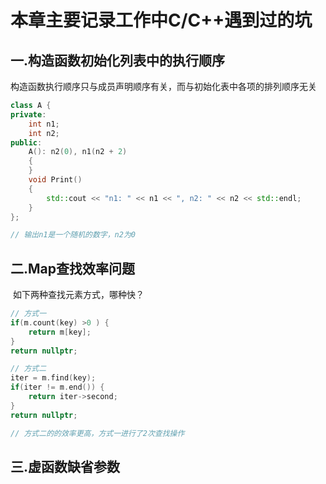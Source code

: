 # 本章主要记录工作中C/C++遇到过的坑

## 一.构造函数初始化列表中的执行顺序

​    构造函数执行顺序只与成员声明顺序有关，而与初始化表中各项的排列顺序无关

```c++
class A {
private:
	int n1;
	int n2;
public:
	A(): n2(0), n1(n2 + 2)
	{
	}
	void Print()
	{
		std::cout << "n1: " << n1 << ", n2: " << n2 << std::endl;
	}
};

// 输出n1是一个随机的数字，n2为0
```

## 二.Map查找效率问题

​	如下两种查找元素方式，哪种快？

```c++
// 方式一
if(m.count(key) >0 ) {
    return m[key];
}
return nullptr;

// 方式二
iter = m.find(key);
if(iter != m.end()) {
    return iter->second;
}
return nullptr;

// 方式二的的效率更高，方式一进行了2次查找操作
```

## 三.虚函数缺省参数